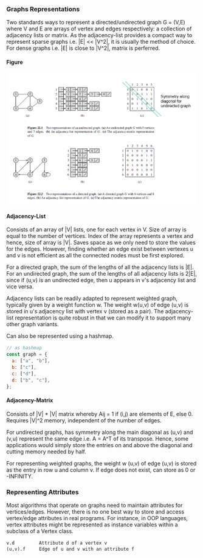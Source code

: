 ### Graphs Representations

Two standards ways to represent a directed/undirected graph G = (V,E) where V and E are arrays of vertex and edges respectively: a collection of adjacency lists or matrix. As the adjacency-list provides a compact way to represent sparse graphs i.e. |E| << |V^2|, it is usually the method of choice. For dense graphs i.e. |E| is close to |V^2|, matrix is perferred.

#### Figure

<img src="../../images/graph-representations.PNG">

#### Adjacency-List

Consists of an array of |V| lists, one for each vertex in V. Size of array is equal to the number of vertices. Index of the array represents a vertex and hence, size of array is |V|. Saves space as we only need to store the values for the edges. However, finding whether an edge exist between vertexes u and v is not efficient as all the connected nodes must be first explored.

For a directed graph, the sum of the lengths of all the adjacency lists is |E|. For an undirected graph, the sum of the lengths of all adjacency lists is 2|E|, since if (u,v) is an undirected edge, then u appears in v's adjacency list and vice versa.

Adjacency lists can be readily adapted to represent weighted graph, typically given by a weight function w. The weight w(u,v) of edge (u,v) is stored in u's adjacency list with vertex v (stored as a pair). The adjacency-list representation is quite robust in that we can modify it to support many other graph variants.

Can also be represented using a hashmap.

```js
// as hashmap
const graph = {
  a: ["a", "b"],
  b: ["c"],
  c: ["d"],
  d: ["b", "c"],
};
```

#### Adjacency-Matrix

Consists of |V| \* |V| matrix whereby Aij = 1 if (i,j) are elements of E, else 0. Requires |V|^2 memory, independent of the number of edges.

For undirected graphs, has symmetry along the main diagonal as (u,v) and (v,u) represent the same edge i.e. A = A^T of its transpose. Hence, some applications would simply store the entries on and above the diagonal and cutting memory needed by half.

For representing weighted graphs, the weight w (u,v) of edge (u,v) is stored as the entry in row u and column v. If edge does not exist, can store as 0 or -INFINITY.

### Representing Attributes

Most algorithms that operate on graphs need to maintain attributes for vertices/edges. However, there is no one best way to store and access vertex/edge attributes in real programs. For instance, in OOP languages, vertex attributes might be represented as instance variables within a subclass of a Vertex class.

```
v.d         Attribute d of a vertex v
(u,v).f     Edge of u and v with an attribute f
```
